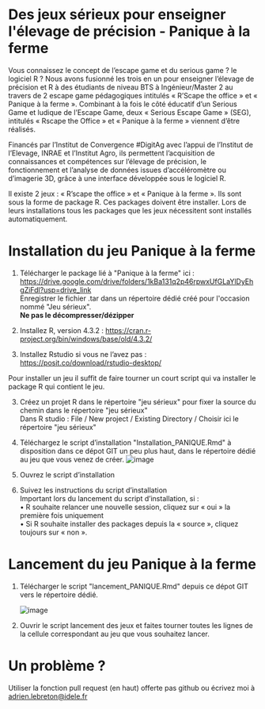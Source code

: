 # Des jeux sérieux pour enseigner l'élevage de précision - Panique à la ferme 

Vous connaissez le concept de l’escape game et du serious game ? le logiciel R ? Nous avons fusionné les trois en un pour enseigner l’élevage de précision et R à des étudiants de niveau BTS à Ingénieur/Master 2 au travers de 2 escape game pédagogiques intitulés « R’Scape the office » et « Panique à la ferme ».
Combinant à la fois le côté éducatif d’un Serious Game et ludique de l’Escape Game, deux « Serious Escape Game » (SEG), intitulés « Rscape the Office » et « Panique à la ferme » viennent d’être réalisés.

Financés par l’Institut de Convergence #DigitAg avec l’appui de l’Institut de l’Elevage, INRAE et l’Institut Agro, ils permettent l’acquisition de connaissances et compétences sur l’élevage de précision, le fonctionnement et l’analyse de données issues d’accéléromètre ou d’imagerie 3D, grâce à une interface développée sous le logiciel R.

Il existe 2 jeux : « R’scape the office » et « Panique à la ferme ». Ils sont sous la forme de package R. Ces packages doivent être installer. Lors de leurs installations tous les packages que les jeux nécessitent sont installés automatiquement.

# Installation du jeu Panique à la ferme  

1. Télécharger le package lié à "Panique à la ferme"  ici : https://drive.google.com/drive/folders/1kBa131q2p46rpwxUfGLaYlDyEhgZiFdl?usp=drive_link  
        Enregistrer le fichier .tar dans un répertoire dédié créé pour l'occasion nommé "Jeu sérieux".    
        **Ne pas le décompresser/dézipper**  


2.	Installez R, version 4.3.2 :  https://cran.r-project.org/bin/windows/base/old/4.3.2/  
3.	Installez Rstudio si vous ne l’avez pas : https://posit.co/download/rstudio-desktop/  
 
Pour installer un jeu il suffit de faire tourner un court script qui va installer le package R qui contient le jeu.   

3. Créez un projet R dans le répertoire "jeu sérieux" pour fixer la source du chemin dans le répertoire "jeu sérieux"  
           Dans R studio : File / New project / Existing Directory / Choisir ici le répertoire "jeu sérieux"  
5. Téléchargez le script d’installation "Installation_PANIQUE.Rmd" à disposition dans ce dépot GIT un peu plus haut, dans le répertoire dédié au jeu que vous venez de créer.
   ![image](https://github.com/user-attachments/assets/b1f011dc-95b2-42bf-8421-581f451ef9bf)

7. Ouvrez le script d’installation
8. Suivez les instructions du script d’installation  
   Important lors du lancement du script d’installation, si :  
            •	R souhaite relancer une nouvelle session, cliquez sur « oui » la première fois uniquement  
            •	Si R souhaite installer des packages depuis la « source », cliquez toujours sur « non ».  

   
# Lancement du jeu Panique à la ferme

1. Télécharger le script "lancement_PANIQUE.Rmd" depuis ce dépot GIT vers le répertoire dédié.

   ![image](https://github.com/user-attachments/assets/6259dbe6-bece-4b3b-a547-8dba1ece9d23)

3. Ouvrir le script lancement des jeux et faites tourner toutes les lignes de la cellule correspondant au jeu que vous souhaitez lancer.

# Un problème ? 

Utiliser la fonction pull request (en haut) offerte pas github ou écrivez moi à adrien.lebreton@idele.fr  

